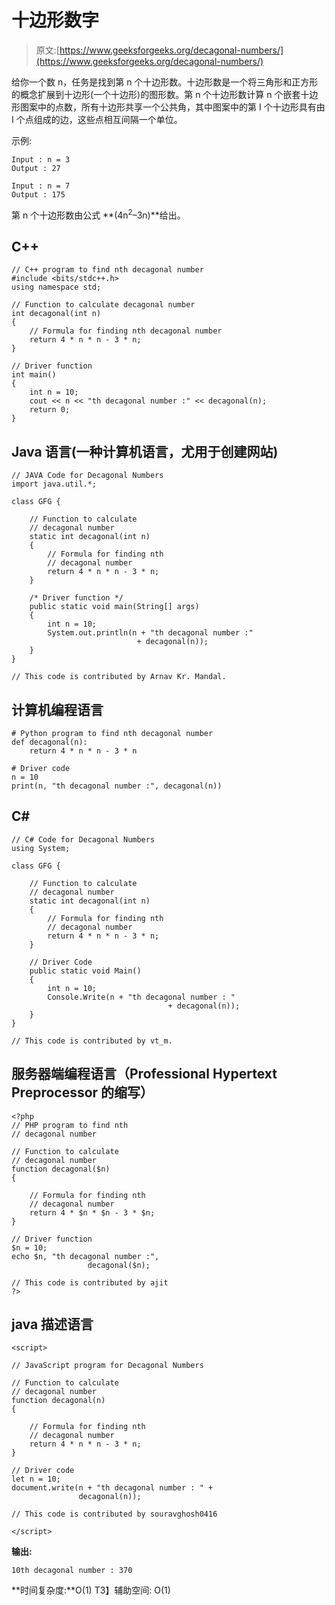 # 十边形数字

> 原文:[https://www.geeksforgeeks.org/decagonal-numbers/](https://www.geeksforgeeks.org/decagonal-numbers/)

给你一个数 n，任务是找到第 n 个十边形数。十边形数是一个将三角形和正方形的概念扩展到十边形(一个十边形)的图形数。第 n 个十边形数计算 n 个嵌套十边形图案中的点数，所有十边形共享一个公共角，其中图案中的第 I 个十边形具有由 I 个点组成的边，这些点相互间隔一个单位。

示例:

```
Input : n = 3
Output : 27

Input : n = 7
Output : 175

```

第 n 个十边形数由公式
**(4n<sup>2</sup>–3n)**给出。

## C++

```
// C++ program to find nth decagonal number
#include <bits/stdc++.h>
using namespace std;

// Function to calculate decagonal number
int decagonal(int n)
{
    // Formula for finding nth decagonal number
    return 4 * n * n - 3 * n;
}

// Driver function
int main()
{
    int n = 10;
    cout << n << "th decagonal number :" << decagonal(n);
    return 0;
}
```

## Java 语言(一种计算机语言，尤用于创建网站)

```
// JAVA Code for Decagonal Numbers
import java.util.*;

class GFG {

    // Function to calculate
    // decagonal number
    static int decagonal(int n)
    {
        // Formula for finding nth
        // decagonal number
        return 4 * n * n - 3 * n;
    }

    /* Driver function */
    public static void main(String[] args)
    {   
        int n = 10;
        System.out.println(n + "th decagonal number :"
                            + decagonal(n));
    }
}

// This code is contributed by Arnav Kr. Mandal.
```

## 计算机编程语言

```
# Python program to find nth decagonal number
def decagonal(n):
    return 4 * n * n - 3 * n

# Driver code
n = 10
print(n, "th decagonal number :", decagonal(n))
```

## C#

```
// C# Code for Decagonal Numbers
using System;

class GFG {

    // Function to calculate
    // decagonal number
    static int decagonal(int n)
    {
        // Formula for finding nth
        // decagonal number
        return 4 * n * n - 3 * n;
    }

    // Driver Code
    public static void Main()
    {
        int n = 10;
        Console.Write(n + "th decagonal number : "
                                   + decagonal(n));
    }
}

// This code is contributed by vt_m.
```

## 服务器端编程语言（Professional Hypertext Preprocessor 的缩写）

```
<?php
// PHP program to find nth
// decagonal number

// Function to calculate
// decagonal number
function decagonal($n)
{

    // Formula for finding nth
    // decagonal number
    return 4 * $n * $n - 3 * $n;
}

// Driver function
$n = 10;
echo $n, "th decagonal number :",
                 decagonal($n);

// This code is contributed by ajit
?>
```

## java 描述语言

```
<script>

// JavaScript program for Decagonal Numbers

// Function to calculate
// decagonal number
function decagonal(n)
{

    // Formula for finding nth
    // decagonal number
    return 4 * n * n - 3 * n;
}

// Driver code
let n = 10;
document.write(n + "th decagonal number : " +
               decagonal(n));

// This code is contributed by souravghosh0416

</script>
```

**输出:**

```
10th decagonal number : 370
```

**时间复杂度:**O(1)
T3】辅助空间: O(1)